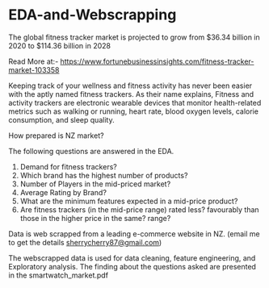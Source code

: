 # EDA-and-Webscrapping

The global fitness tracker market is projected to grow from $36.34 billion in 2020 to $114.36 billion in 2028

Read More at:-
https://www.fortunebusinessinsights.com/fitness-tracker-market-103358


Keeping track of your wellness and fitness activity has never been easier with the aptly named fitness trackers. As their name explains, Fitness and activity trackers are electronic wearable devices that monitor health-related metrics such as walking or running, heart rate, blood oxygen levels, calorie consumption, and sleep quality.


How prepared is NZ market?

The following questions are answered in the EDA.

1. Demand for fitness trackers?
2. Which brand has the highest number of products?
3. Number of Players in the mid-priced market?
4. Average Rating by Brand?
5. What are the minimum features expected in a mid-price product?
6. Are fitness trackers (in the mid-price range) rated less? favourably than those in the higher price in the same? range?

Data is web scrapped from a leading e-commerce website in NZ. (email me to get the details sherrycherry87@gmail.com)

The webscrapped data is used for data cleaning,  feature engineering, and Exploratory analysis. The finding about the questions asked are presented in the smartwatch_market.pdf
